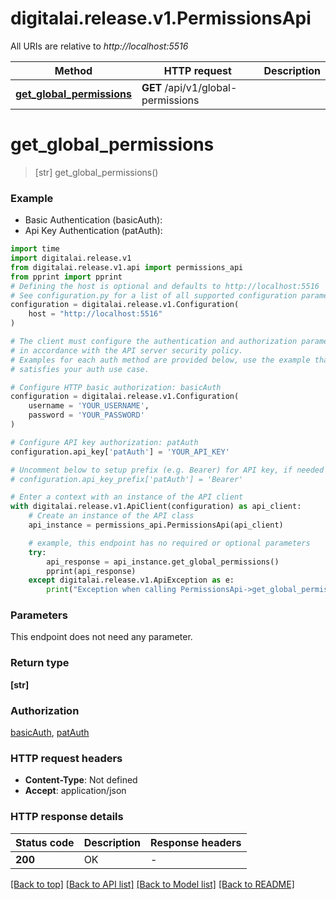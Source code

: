 # digitalai.release.v1.PermissionsApi

All URIs are relative to *http://localhost:5516*

Method | HTTP request | Description
------------- | ------------- | -------------
[**get_global_permissions**](PermissionsApi.md#get_global_permissions) | **GET** /api/v1/global-permissions | 


# **get_global_permissions**
> [str] get_global_permissions()



### Example

* Basic Authentication (basicAuth):
* Api Key Authentication (patAuth):

```python
import time
import digitalai.release.v1
from digitalai.release.v1.api import permissions_api
from pprint import pprint
# Defining the host is optional and defaults to http://localhost:5516
# See configuration.py for a list of all supported configuration parameters.
configuration = digitalai.release.v1.Configuration(
    host = "http://localhost:5516"
)

# The client must configure the authentication and authorization parameters
# in accordance with the API server security policy.
# Examples for each auth method are provided below, use the example that
# satisfies your auth use case.

# Configure HTTP basic authorization: basicAuth
configuration = digitalai.release.v1.Configuration(
    username = 'YOUR_USERNAME',
    password = 'YOUR_PASSWORD'
)

# Configure API key authorization: patAuth
configuration.api_key['patAuth'] = 'YOUR_API_KEY'

# Uncomment below to setup prefix (e.g. Bearer) for API key, if needed
# configuration.api_key_prefix['patAuth'] = 'Bearer'

# Enter a context with an instance of the API client
with digitalai.release.v1.ApiClient(configuration) as api_client:
    # Create an instance of the API class
    api_instance = permissions_api.PermissionsApi(api_client)

    # example, this endpoint has no required or optional parameters
    try:
        api_response = api_instance.get_global_permissions()
        pprint(api_response)
    except digitalai.release.v1.ApiException as e:
        print("Exception when calling PermissionsApi->get_global_permissions: %s\n" % e)
```


### Parameters
This endpoint does not need any parameter.

### Return type

**[str]**

### Authorization

[basicAuth](../README.md#basicAuth), [patAuth](../README.md#patAuth)

### HTTP request headers

 - **Content-Type**: Not defined
 - **Accept**: application/json


### HTTP response details

| Status code | Description | Response headers |
|-------------|-------------|------------------|
**200** | OK |  -  |

[[Back to top]](#) [[Back to API list]](../README.md#documentation-for-api-endpoints) [[Back to Model list]](../README.md#documentation-for-models) [[Back to README]](../README.md)

